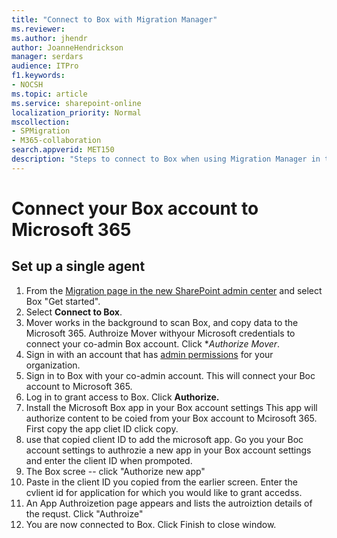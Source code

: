 ```yaml
---
title: "Connect to Box with Migration Manager"
ms.reviewer: 
ms.author: jhendr
author: JoanneHendrickson
manager: serdars
audience: ITPro
f1.keywords:
- NOCSH
ms.topic: article
ms.service: sharepoint-online
localization_priority: Normal
mscollection:
- SPMigration
- M365-collaboration
search.appverid: MET150
description: "Steps to connect to Box when using Migration Manager in the SharePoint Admin center."
---
```


# Connect your Box account to Microsoft 365

## Set up a single agent

1. From the [Migration page in the new SharePoint admin center](https://admin.microsoft.com/sharepoint?page=migrationCenter&modern) and select Box "Get started".
2. Select **Connect to Box**. 
3. Mover works in the background to scan Box, and copy data to the Microsoft 365.  Authroize Mover withyour Microsoft credentials to connect your co-admin Box account. Click **Authorize Mover*.
4. Sign in with an account that has [admin permissions](/sharepoint/sharepoint-admin-role) for your organization.  
5. Sign in to Box with your co-admin account. This will connect your Boc account to Microsoft 365.
6. Log in to grant access to Box.  Click **Authorize.**
7. Install the Microsoft Box app in your Box account settings  This app will authorize content to be coied from your Box account to Mcirosoft 365.  First copy the app cliet ID click copy.
8. use that copied client ID to add the microsoft app.  Go you your Boc account settings to authrozie a new app in your Box account settings and enter the client ID when prompoted.
9. The Box scree -- click "Authorize new app"
10. Paste in the client ID you copied from the earlier screen.  Enter the cvlient id for application for which you would like to grant accedss.
11. An App Authroizetion page appears and lists the autroiztion details of the requst.  Click "Authroize"
12. You are now connected to Box. Click Finish to close window.




 